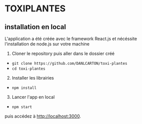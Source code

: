 # TOXIPLANTES

## installation en local

L'application a été créée avec le framework React.js et nécéssite l'installation de node.js sur votre machine

1. Cloner le repository puis aller dans le dossier créé
- `git clone https://github.com/DANLCARTON/toxi-plantes`
- `cd toxi-plantes`

2. Installer les librairies
- `npm install`

3. Lancer l'app en local
- `npm start`

puis accédez à [http://localhost:3000](http://localhost:3000).
